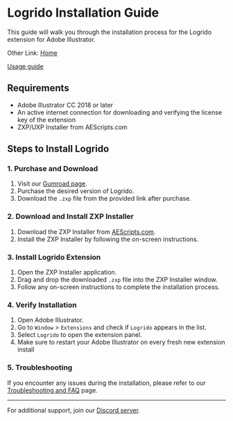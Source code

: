 # Logrido Installation Guide

This guide will walk you through the installation process for the Logrido extension for Adobe Illustrator.

Other Link:
[Home](https://github.com/valuphic/Logrido/)

[Usage guide](usage-guide.md)

## Requirements

- Adobe Illustrator CC 2018 or later
- An active internet connection for downloading and verifying the license key of the extension
- ZXP/UXP Installer from AEScripts.com

## Steps to Install Logrido

### 1. Purchase and Download

1. Visit our [Gumroad page](https://valuphic.gumroad.com/).
2. Purchase the desired version of Logrido.
3. Download the `.zxp` file from the provided link after purchase.

### 2. Download and Install ZXP Installer

1. Download the ZXP Installer from [AEScripts.com](https://aescripts.com/learn/zxp-installer/).
2. Install the ZXP Installer by following the on-screen instructions.

### 3. Install Logrido Extension

1. Open the ZXP Installer application.
2. Drag and drop the downloaded `.zxp` file into the ZXP Installer window.
3. Follow any on-screen instructions to complete the installation process.

### 4. Verify Installation

1. Open Adobe Illustrator.
2. Go to `Window` > `Extensions` and check if `Logrido` appears in the list.
3. Select `Logrido` to open the extension panel.
4. Make sure to restart your Adobe Illustrator on every fresh new extension install

### 5. Troubleshooting

If you encounter any issues during the installation, please refer to our [Troubleshooting and FAQ](docs/faq.md) page.

---

For additional support, join our [Discord server](https://discord.gg/DjJ4dF4V).
